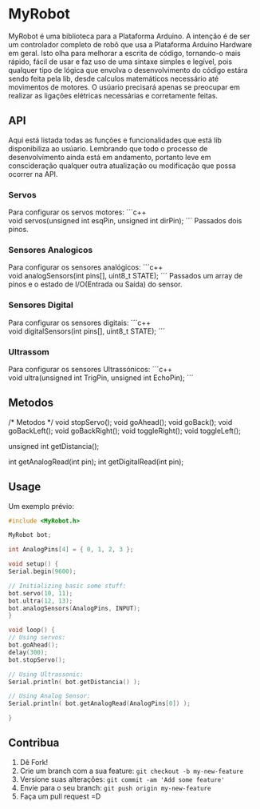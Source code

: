 
# MyRobot

MyRobot é uma biblioteca para a Plataforma Arduino. A intenção é de ser um controlador completo de robô que usa a Plataforma Arduino Hardware em geral. Isto olha para melhorar a escrita de código, tornando-o mais rápido, fácil de usar e faz uso de uma sintaxe simples e legível, pois qualquer tipo de lógica que envolva o desenvolvimento do código estára sendo feita pela lib, desde calculos matemáticos necessário até movimentos de motores. O usúario precisará apenas se preocupar em realizar as ligações elétricas necessárias e corretamente feitas.

## API
Aqui está listada todas as funções e funcionalidades que está lib disponibiliza ao usúario. Lembrando que todo o processo de desenvolvimento ainda está em andamento, portanto leve em conscideração qualquer outra atualização ou modificação que possa ocorrer na API.

### Servos
Para configurar os servos motores:
  ´´´c++  
void servos(unsigned int esqPin, unsigned int dirPin);
  ´´´
Passados dois pinos.

### Sensores Analogicos
Para configurar os sensores analógicos:
  ´´´c++  
void analogSensors(int pins[], uint8_t STATE);
  ´´´
Passados um array de pinos e o estado de I/O(Entrada ou Saída) do sensor.

### Sensores Digital
Para configurar os sensores digitais:
  ´´´c++  
void digitalSensors(int pins[], uint8_t STATE);
  ´´´

### Ultrassom
Para configurar os sensores Ultrassónicos:
  ´´´c++  
void ultra(unsigned int TrigPin, unsigned int EchoPin);
  ´´´

## Metodos
/* Metodos */
  void stopServo();
  void goAhead();
  void goBack();
  void goBackLeft();
  void goBackRight();
  void toggleRight();
  void toggleLeft();

  unsigned int getDistancia();
  
  int getAnalogRead(int pin);
  int getDigitalRead(int pin);

## Usage
  Um exemplo prévio:
  ```c++	
#include <MyRobot.h>

MyRobot bot;

int AnalogPins[4] = { 0, 1, 2, 3 };

void setup() {
  Serial.begin(9600);
  
  // Initializing basic some stuff:
  bot.servo(10, 11);
  bot.ultra(12, 13);
  bot.analogSensors(AnalogPins, INPUT);
}

void loop() {
  // Using servos:
  bot.goAhead();
  delay(300);
  bot.stopServo();

  // Using Ultrassonic:
  Serial.println( bot.getDistancia() );

  // Using Analog Sensor:
  Serial.println( bot.getAnalogRead(AnalogPins[0]) );
  
}
  ```

## Contribua
1. Dê Fork!
2. Crie um branch com a sua feature: `git checkout -b my-new-feature`
3. Versione suas alterações: `git commit -am 'Add some feature'`
4. Envie para o seu branch: `git push origin my-new-feature`
5. Faça um pull request =D
